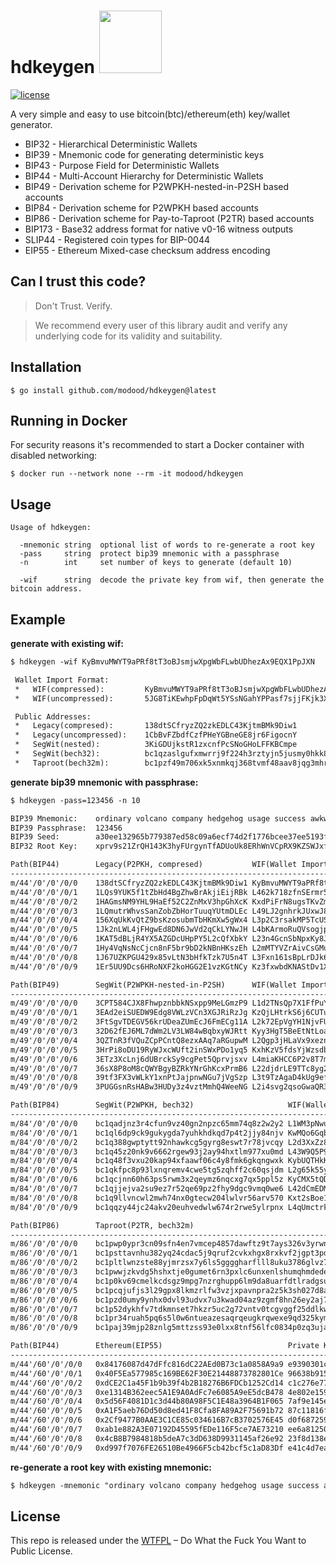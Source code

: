 hdkeygen <img src="https://www.buybitcoinworldwide.com/img/segwit.png" width="100">
========

[![license](https://img.shields.io/badge/license-WTFPL%20--%20Do%20What%20the%20Fuck%20You%20Want%20to%20Public%20License-green.svg)](https://github.com/modood/hdkeygen/blob/master/LICENSE)

A very simple and easy to use bitcoin(btc)/ethereum(eth) key/wallet generator.

*   BIP32 - Hierarchical Deterministic Wallets
*   BIP39 - Mnemonic code for generating deterministic keys
*   BIP43 - Purpose Field for Deterministic Wallets
*   BIP44 - Multi-Account Hierarchy for Deterministic Wallets
*   BIP49 - Derivation scheme for P2WPKH-nested-in-P2SH based accounts
*   BIP84 - Derivation scheme for P2WPKH based accounts
*   BIP86 - Derivation scheme for Pay-to-Taproot (P2TR) based accounts
*   BIP173 - Base32 address format for native v0-16 witness outputs
*   SLIP44 - Registered coin types for BIP-0044
*   EIP55 - Ethereum Mixed-case checksum address encoding


Can I trust this code?
----------------------

> Don't Trust. Verify.

> We recommend every user of this library audit and verify any underlying code for its validity and suitability.

Installation
------------

```
$ go install github.com/modood/hdkeygen@latest
```

Running in Docker
-----------------
For security reasons it's recommended to start a Docker container with disabled networking:
```
$ docker run --network none --rm -it modood/hdkeygen
```

Usage
-----

```
Usage of hdkeygen:

  -mnemonic string  optional list of words to re-generate a root key
  -pass     string  protect bip39 mnemonic with a passphrase
  -n        int     set number of keys to generate (default 10)

  -wif      string  decode the private key from wif, then generate the bitcoin address.
```

Example
-------

**generate with existing wif:**

```txt
$ hdkeygen -wif KyBmvuMWYT9aPRf8tT3oBJsmjwXpgWbFLwbUDhezAx9EQX1PpJXN

 Wallet Import Format:
 *   WIF(compressed):         KyBmvuMWYT9aPRf8tT3oBJsmjwXpgWbFLwbUDhezAx9EQX1PpJXN
 *   WIF(uncompressed):       5JG8TiKEwhpFpDqWt5YSsNGahYPPasf7sjjFKjk3XoUhCEUvBj4

 Public Addresses:
 *   Legacy(compresed):       138dtSCfryzZQ2zkEDLC43KjtmBMk9Diw1
 *   Legacy(uncompressed):    1CbBvFZbdfCzfPHeYGBneGE8jr6FigocnY
 *   SegWit(nested):          3KiGDUjkstR1zxcnfPcSNoGHoLFFKBCmpe
 *   SegWit(bech32):          bc1qzaslgufxmwrrj9f224h3rztyjn5jusmy0hkk8j
 *   Taproot(bech32m):        bc1pzf49m706xk5xnmkqj368tvmf48aav8jqg3mhr5ujdp79u8jcvx4s7scxzc
```

**generate bip39 mnemonic with passphrase:**

```txt
$ hdkeygen -pass=123456 -n 10

BIP39 Mnemonic:    ordinary volcano company hedgehog usage success awkward filter state energy wool point
BIP39 Passphrase:  123456
BIP39 Seed:        a30ee132965b779387ed58c09a6ecf74d2f1776bcee37ee5193f28b6747c94f31edf3514faf3b3c63fc788a0f33d97bc2f2fa8564f183d5168829d4af545b2fa
BIP32 Root Key:    xprv9s21ZrQH143K3hyFUrgynTfADUoUk8ERhWnVCpRX9KZSWJxfR87dwfuaYFMUC2N3HTQsPXA7hbEbGZSUzNok7siN5EVFvzStzoJmXNvKJJK

Path(BIP44)        Legacy(P2PKH, compresed)           WIF(Wallet Import Format)
----------------------------------------------------------------------------------------------------------
m/44'/0'/0'/0/0    138dtSCfryzZQ2zkEDLC43KjtmBMk9Diw1 KyBmvuMWYT9aPRf8tT3oBJsmjwXpgWbFLwbUDhezAx9EQX1PpJXN
m/44'/0'/0'/0/1    1LQs9YUK5f1tZbHd4BgZhwBrAkjiEijRBk L462k718zfnSErmr5N2z6nD5HiczeN5VRnpsbz7e3bKWCTCRAXrX
m/44'/0'/0'/0/2    1HAGmsNM9YHL9HaEf52C2ZnMxV3hpGhXcK KxdPiFrN8ugsTKvZmWsmEupmfTtZgHV7R7SAhNNiiEjdM8JYDvh3
m/44'/0'/0'/0/3    1LQmutrWhvsSanZobZbHorTuuqYUtmDLEc L49LJ2gnhrkJUxwJ8tzh6ZqL18Jf5vbU6Q9WwhcQL1wdGRuaiYvR
m/44'/0'/0'/0/4    156XqUkKvQtZ9bsKzosubmTbHKmXw5gWx4 L3p2C3rsakMP5TcUS5BMpxXdLu8fopCieKc6sdchundgg6VvRXan
m/44'/0'/0'/0/5    1Jk2nLWL4jFHgwEd8DN6JwVd2qCkLYNwJH L4bKArmoRuQVsogjpQMtS1fZQ1CJ3VH5GPMTJncYyXksukN3wm7A
m/44'/0'/0'/0/6    1KAT5dBLjR4YX5AZGDcUHpPY5L2cQfXbkY L23n4GcnSbNpxKy8Jq9iE3ec7xZgJ6o9RyRxivEwyE7ZwjX7Dfod
m/44'/0'/0'/0/7    1Hy4VqNsNcCjcn8nF5br9bD2kNBnHKszEh L2mMTYVZrAivCsGMuSxQAfdauXvbhfJLdFyC44MF5mTuat6mh5pn
m/44'/0'/0'/0/8    1J67UZKPGU429x85vLtN3bHfkTzk7U5n4T L3Fxn161sBpLrDJk6XUmmhYdJFdjwezZG4HKmWfqf5CMiwBCgMex
m/44'/0'/0'/0/9    1Er5UU9Dcs6HRoNXF2koHGG2E1vzKGtNCy Kz3fxwbdKNAStDv1XHQ5oHsZpY1BV7zGoMERM4yVfXd3aKsEWFHq

Path(BIP49)        SegWit(P2WPKH-nested-in-P2SH)      WIF(Wallet Import Format)
----------------------------------------------------------------------------------------------------------
m/49'/0'/0'/0/0    3CPT584CJX8FhwpznbbkNSxpp9MeLGmzP9 L1d2TNsQp7X1FfPuYVLVcrJC5YRZeyPVF9zdy8rk674mq3Ak5Cki
m/49'/0'/0'/0/1    3EAd2eiSUEDW9Edg8VWLzVCn3XGJRiRzJg KzQjLHtrkS6j6CUTucEY4NhkFwykC6mQCfM4BNmxajg6vx4SyAje
m/49'/0'/0'/0/2    3FtSgvTDEGV56krUDeaZUmEcJ6FmECg11A L2k72EpVgYH1NjvFUUWSa5F9ckvQXPpVwkeCqn7Q95Pg9jemDG14
m/49'/0'/0'/0/3    32D62fEJ6ML7dWm2LV3LW84wBqbxyWJRtt Kyy3HgT5BeEtNtLoaUXDSxE1sBfX5nP5usmxNnPs2TpMG45mWhaf
m/49'/0'/0'/0/4    3QZTnR3fVQuZCpPCntQ8ezxAAq7aRGupwM L2Qgp3jHLaVx9xeznG45trwxWkGRSd3KdRKEg9JzLwCjJ2eUing8
m/49'/0'/0'/0/5    3HrPi8oDU19RyWJxcWUft2inSWxPDo1yq5 KxhKzV5fdsYjWzsdbuCWCaRsaXcNC4xzVbuu3q8tqyvWZ1o3d4xX
m/49'/0'/0'/0/6    3ETz3XcLnj6dUBrckSy9cgPet5Qprvjsxv L4miaKHCC6P2v8T7mSXnePdem8WVZzCM2mpbcpry66sjNnRb7HTJ
m/49'/0'/0'/0/7    36sX8P8oM8cQWYBgyBZRkYNrGhKcxPrmB6 L22djdrLE9TTc8yg2qUqEc2tYt1LFEFubDXGMehq6nqyDzgzh9T6
m/49'/0'/0'/0/8    39tf3FX3vWLkY1xnPtJajpnwNGu7jVgSzp L3t9TzAgaD4kUg9efRm1a467Yuim9H4AD1FbN9zf7UyRhy9yZD9e
m/49'/0'/0'/0/9    3PUGGsnRsHABw3HUDy3z4vztMmhQ4WeeNG L2i4svg2qsoGwaQR3HZNBnbB7pQwZGsLKXYHhCgxroLx6YTKefHg

Path(BIP84)        SegWit(P2WPKH, bech32)                     WIF(Wallet Import Format)
------------------------------------------------------------------------------------------------------------------
m/84'/0'/0'/0/0    bc1qadjnz3r4cfun9vz40gn2npzc65mm74q8z2w2y2 L1WM3pNwupPP1pJ66jEN9fWZLgRwr9v2woSxxLPg18GKmAJnSDQ5
m/84'/0'/0'/0/1    bc1ql6dp9ck9gukygda7yuhkhdkqd7p4t2jjy84njv KwMQo6GqbWq1yCxgMbENkBu7p4P3prqueSZydrSRbFsA63mcxQUJ
m/84'/0'/0'/0/2    bc1q388gwptytt92nhawkcg5gyrg8eswt7r78jvcqy L2d3XxZz8dbeGNcHJG3VpzhtvV5s1CxkGKGcL1o85hcjkvMpiuUT
m/84'/0'/0'/0/3    bc1q45z20nk9v6662rgew93j2ay94hxtlm977xu0md L43W9Q5P9A3fGZdV3vzA7jjuGYB6auh68vLp3BzEzARtR9sxsKx1
m/84'/0'/0'/0/4    bc1q48f3vxu20kap94xfaawf06c4y8fmk6gkqngwxk KybUQTHkK8civ3bfKSSJwamzJTmnazJJfZPBK8fGD2mhCZ6zYCf1
m/84'/0'/0'/0/5    bc1qkfpc8p93lxnqremv4cwe5tg5zqhff2c60qsjdm L2g65k55yiDD35SdXhaYdE8inZgvRkr4MLMebWqusfB6gTS89FCX
m/84'/0'/0'/0/6    bc1qcjnn60h63ps5rwm3x2qeymz6nqcxg7qx5ppl5z KyCMX5tQDHCsibDhQ2j9NLaqcoD2Dsn6ozx6BCjsypMpVVZoxMDB
m/84'/0'/0'/0/7    bc1qjjejva2su9ez7r52qe69pz2fhy9dgc9vmq0we6 L42dCmEDMo7c1G5VAAfM1uJD51c43AgL6bn52npet51nRPhW8vwB
m/84'/0'/0'/0/8    bc1q9llvncwl2mwh74nx0gtecw204lwlvr56arv570 Kxt2sBoe1Y7sbvaehBoDDpBcDAMEQ9xcQNPpXGqJ4SydQG47QSZc
m/84'/0'/0'/0/9    bc1qqzy44jc24akv20euhvedwlw674r2rwe5ylrpnx L4qUmctrk6z6vbwH9CKPkRqu3SqRdeSySw9DchbADaHo3PcYuCHL

Path(BIP86)        Taproot(P2TR, bech32m)                                         WIF(Wallet Import Format)
--------------------------------------------------------------------------------------------------------------------------------------
m/86'/0'/0'/0/0    bc1pwp0ypr3cn09sfn4en7vmcep4857dawftz9t7ays326v3yrwnk06sfwew84 Kwtz3TpxuuWhJ7dqm4QBLNnY1qxcD9DodXZsyAoL4FCFUGRfdg6R
m/86'/0'/0'/0/1    bc1psttavnhu382yq24cdac5j9qruf2cvkxhgx8rxkvf2jgpt3pduuzspa2n2k Kzhyp2W2Nd13wkJbNRkd7FEEJ5rDALkq1HPfLgSfz53mRmZsBgNX
m/86'/0'/0'/0/2    bc1pltlwnzste88yjmrzsx7y6ls5ggggharflll8uku3786glvz73hnq0ps336 KzYxEXhja6R1QkLx43Zir5tfpdK1sLzvMguZELapLb5cUoqpEYGL
m/86'/0'/0'/0/3    bc1pwwjzkvdg5hshxtje0gumet6rn3pxlc6unxenlshumqhmdede0mfqk7gryh L57sF9zkbAKbztpkLYxKBZREqrdU6zStzatANekR4EpXpJbYXipV
m/86'/0'/0'/0/4    bc1p0kv69cmelkcdsgz9mpg7nzrghupp6lm9da8uarfdtlradgsufpxsf7vwdl L3DuXn97eQt7CfRxNc1NHEkieBkMbdbWhnKHEGJHDRqrPkehH8WM
m/86'/0'/0'/0/5    bc1pcqjufjs3l29gpx8lkmzrlfw3vzjxpavnpra2z5k3sh027d8azhuqhxakks L4wm3MBugbGphX8WX5Ta71uNzvsQprLGg6DNZ7werGVKhnGtVg65
m/86'/0'/0'/0/6    bc1pzd0umy9ynhx0dvl93udvx7u3kwad04az9zgmf8hn26ey2aj7zngqhds47l L54RbQi8C5eQdLWL5VBB8KqV5tCXNXJjrzvgUxdZBFgW4TeDLKxQ
m/86'/0'/0'/0/7    bc1p52dykhfv7tdkmnset7hkzr5uc2g72vntv0tcgvggf25ddlkweu6s5e7299 L1LG9HoB6Z1a23nqdYsWLk4oxzh5U49StqN3STXf4cjX3tWvCeGu
m/86'/0'/0'/0/8    bc1pr34ruah5pq6s5l0w6ntueazesaqrqeugkrqwexe9qd325kyma2hsgw3knw Kxf3oR9dquE7PNUaVbbn4yA7E1mrmFzY8A9Md6pNrcdfS8UjW52K
m/86'/0'/0'/0/9    bc1paj39mjp28znlg5mttzss93e0lxx8tnf56lfc0834p0zq3ujaw2hq7zcmkr Kx45eoQxLmjFsCRuYcAe5crTcdiNgcWiqDTTFaiWUmrqgZ8UH64a

Path(BIP44)        Ethereum(EIP55)                            Private Key(hex)
------------------------------------------------------------------------------------------------------------------------------
m/44'/60'/0'/0/0   0x84176087d47dFfc816dC22AEd0B73c1a0858A9a9 e9390301c5fc4d18569d6e55176a0759ca2c4bde0037b2d4edb46d85bc819efa
m/44'/60'/0'/0/1   0x40F5Ea577985c169BE62F30E21448873782801Ce 96638b915ac0d867d557465165369c2908e7c5b45ec64ef23d075564ddddd38c
m/44'/60'/0'/0/2   0xdCE2C1a45F1b9b39f4b2B18276B6FDCb1252Cd14 c1c276e77478b38327459cc64c749130c50ba4bd971c0bde4a2ed83564858650
m/44'/60'/0'/0/3   0xe1314B362eec5A1E9A0AdFc7e6085A9eE5dcB478 4e802e15994d0e76073c94ae4b692e203a799017e3a71d6d7a514ac243945b87
m/44'/60'/0'/0/4   0x5d56F4081D1c3d44b80A98F5C1E48a3964B1F065 7af9e145e789969d9231c3f0134feb0573ada06a78a98a054cb590ef752a2ef9
m/44'/60'/0'/0/5   0xA1F5aeb76Dd50d8ed41F8Cfa8FA89A2F75691b72 87c11816f5a4348eef022f382fd2febdd148dc06cd766dffd96914363b6fc6a1
m/44'/60'/0'/0/6   0x2Cf9477B0AAE3C1CE85c034616B7cB3702576E45 d0f687259719372d0d6d6eaf7e5d1f839279000ac7de7bddaaf37fcf959e656f
m/44'/60'/0'/0/7   0xab1e882A3E07192D45595fEDe116F5ce7AE73210 ee6a8125095536b00b219007a562898f49d0708c8d4cb43926cb613773e90f2a
m/44'/60'/0'/0/8   0x4cB8B7984818b5deA7c3dD638D9931145af26e92 23f8d138ec530626bfe553775c4db9dfbfa47cd27f9ccef051f399e7760c05c9
m/44'/60'/0'/0/9   0xd997f7076FE26510Be4966F5cb42bcf5c1aD83Df e41c4d7ea125fa28be536687b70ea58d4d85338fd773e46edc08f90e8fdcd2a5
```

**re-generate a root key with existing mnemonic:**

```txt
$ hdkeygen -mnemonic "ordinary volcano company hedgehog usage success awkward filter state energy wool point" -pass=123456
```

License
-------

This repo is released under the [WTFPL](http://www.wtfpl.net/) – Do What the Fuck You Want to Public License.
